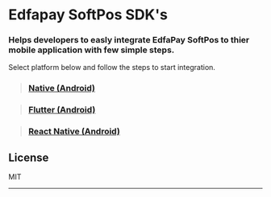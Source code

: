 # Edfapay SoftPos SDK's
<h3>Helps developers to easly integrate EdfaPay SoftPos to thier mobile application with few simple steps. </h3>

Select platform below and follow the steps to start integration.

> ### [Native (Android)](/android#android-edfapay-softpos-sdk)

> ### [Flutter (Android)](/flutter#flutter-edfapay-softpos-sdk)

> ### [React Native (Android)](/react_native#react-native-edfapay-softpos-sdk)

## License

MIT

---
